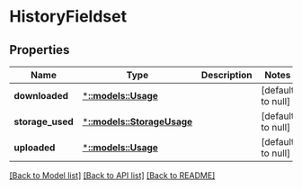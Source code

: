# HistoryFieldset

## Properties
Name | Type | Description | Notes
------------ | ------------- | ------------- | -------------
**downloaded** | [***::models::Usage**](Usage.md) |  | [default to null]
**storage_used** | [***::models::StorageUsage**](StorageUsage.md) |  | [default to null]
**uploaded** | [***::models::Usage**](Usage.md) |  | [default to null]

[[Back to Model list]](../README.md#documentation-for-models) [[Back to API list]](../README.md#documentation-for-api-endpoints) [[Back to README]](../README.md)


